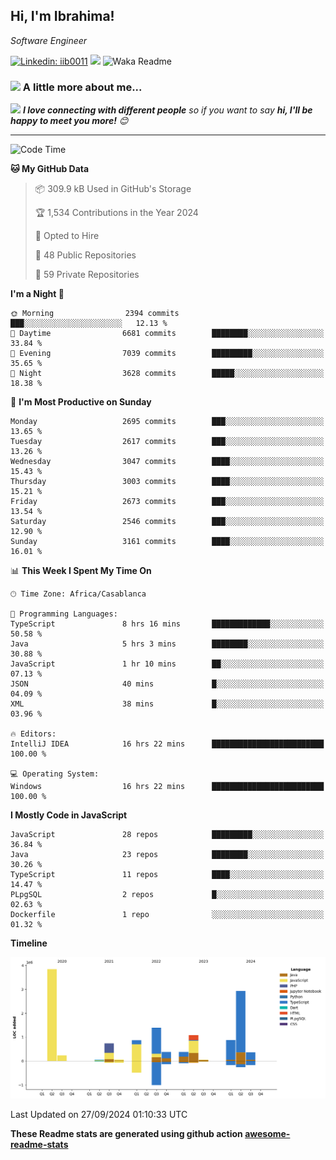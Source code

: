 <h2>Hi, I'm Ibrahima! </h2>
<p><em>Software Engineer 
</em></p>


[![Linkedin: iib0011](https://img.shields.io/badge/-iib0011-blue?style=flat-square&logo=Linkedin&logoColor=white&link=https://www.linkedin.com/in/iib0011/)](https://www.linkedin.com/in/iib0011/)
![](https://visitor-badge.glitch.me/badge?page_id=iib0011)
![Waka Readme](https://github.com/iib0011/iib0011/workflows/Waka%20Readme/badge.svg)


### <img src="https://media.giphy.com/media/VgCDAzcKvsR6OM0uWg/giphy.gif" width="50"> A little more about me...  


<img src="https://media.giphy.com/media/LnQjpWaON8nhr21vNW/giphy.gif" width="60"> <em><b>I love connecting with different people</b> so if you want to say <b>hi, I'll be happy to meet you more!</b> 😊</em>

---
<!--START_SECTION:waka-->
![Code Time](http://img.shields.io/badge/Code%20Time-3%2C783%20hrs%2057%20mins-blue)

**🐱 My GitHub Data** 

> 📦 309.9 kB Used in GitHub's Storage 
 > 
> 🏆 1,534 Contributions in the Year 2024
 > 
> 💼 Opted to Hire
 > 
> 📜 48 Public Repositories 
 > 
> 🔑 59 Private Repositories 
 > 
**I'm a Night 🦉** 

```text
🌞 Morning                2394 commits        ███░░░░░░░░░░░░░░░░░░░░░░   12.13 % 
🌆 Daytime                6681 commits        ████████░░░░░░░░░░░░░░░░░   33.84 % 
🌃 Evening                7039 commits        █████████░░░░░░░░░░░░░░░░   35.65 % 
🌙 Night                  3628 commits        █████░░░░░░░░░░░░░░░░░░░░   18.38 % 
```
📅 **I'm Most Productive on Sunday** 

```text
Monday                   2695 commits        ███░░░░░░░░░░░░░░░░░░░░░░   13.65 % 
Tuesday                  2617 commits        ███░░░░░░░░░░░░░░░░░░░░░░   13.26 % 
Wednesday                3047 commits        ████░░░░░░░░░░░░░░░░░░░░░   15.43 % 
Thursday                 3003 commits        ████░░░░░░░░░░░░░░░░░░░░░   15.21 % 
Friday                   2673 commits        ███░░░░░░░░░░░░░░░░░░░░░░   13.54 % 
Saturday                 2546 commits        ███░░░░░░░░░░░░░░░░░░░░░░   12.90 % 
Sunday                   3161 commits        ████░░░░░░░░░░░░░░░░░░░░░   16.01 % 
```


📊 **This Week I Spent My Time On** 

```text
🕑︎ Time Zone: Africa/Casablanca

💬 Programming Languages: 
TypeScript               8 hrs 16 mins       █████████████░░░░░░░░░░░░   50.58 % 
Java                     5 hrs 3 mins        ████████░░░░░░░░░░░░░░░░░   30.88 % 
JavaScript               1 hr 10 mins        ██░░░░░░░░░░░░░░░░░░░░░░░   07.13 % 
JSON                     40 mins             █░░░░░░░░░░░░░░░░░░░░░░░░   04.09 % 
XML                      38 mins             █░░░░░░░░░░░░░░░░░░░░░░░░   03.96 % 

🔥 Editors: 
IntelliJ IDEA            16 hrs 22 mins      █████████████████████████   100.00 % 

💻 Operating System: 
Windows                  16 hrs 22 mins      █████████████████████████   100.00 % 
```

**I Mostly Code in JavaScript** 

```text
JavaScript               28 repos            █████████░░░░░░░░░░░░░░░░   36.84 % 
Java                     23 repos            ████████░░░░░░░░░░░░░░░░░   30.26 % 
TypeScript               11 repos            ████░░░░░░░░░░░░░░░░░░░░░   14.47 % 
PLpgSQL                  2 repos             █░░░░░░░░░░░░░░░░░░░░░░░░   02.63 % 
Dockerfile               1 repo              ░░░░░░░░░░░░░░░░░░░░░░░░░   01.32 % 
```



**Timeline**

![Lines of Code chart](https://raw.githubusercontent.com/iib0011/iib0011/master/assets/bar_graph.png)


 Last Updated on 27/09/2024 01:10:33 UTC
<!--END_SECTION:waka-->

**These Readme stats are generated using github action [awesome-readme-stats](https://github.com/iib0011/waka-readme-stats)**
